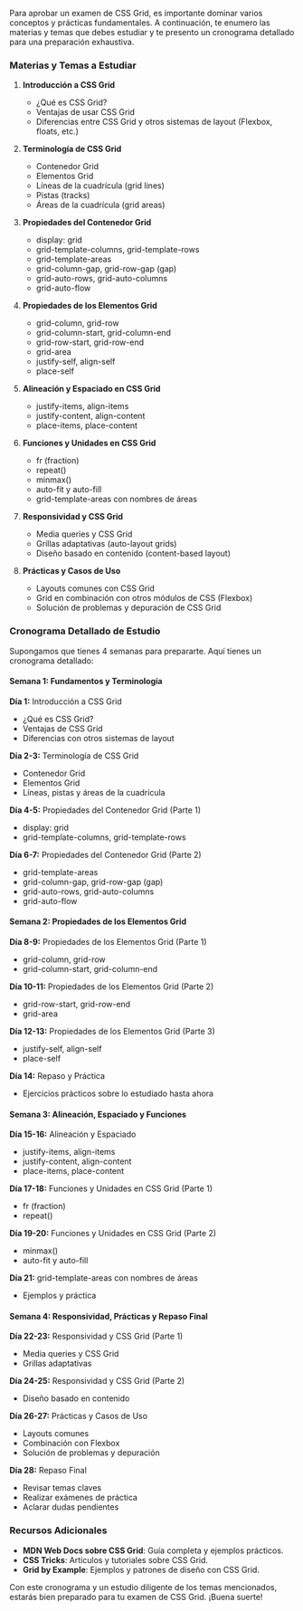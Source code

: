 Para aprobar un examen de CSS Grid, es importante dominar varios conceptos y prácticas fundamentales. A continuación, te enumero las materias y temas que debes estudiar y te presento un cronograma detallado para una preparación exhaustiva.

### Materias y Temas a Estudiar

1. **Introducción a CSS Grid**
   - ¿Qué es CSS Grid?
   - Ventajas de usar CSS Grid
   - Diferencias entre CSS Grid y otros sistemas de layout (Flexbox, floats, etc.)

2. **Terminología de CSS Grid**
   - Contenedor Grid
   - Elementos Grid
   - Líneas de la cuadrícula (grid lines)
   - Pistas (tracks)
   - Áreas de la cuadrícula (grid areas)

3. **Propiedades del Contenedor Grid**
   - display: grid
   - grid-template-columns, grid-template-rows
   - grid-template-areas
   - grid-column-gap, grid-row-gap (gap)
   - grid-auto-rows, grid-auto-columns
   - grid-auto-flow

4. **Propiedades de los Elementos Grid**
   - grid-column, grid-row
   - grid-column-start, grid-column-end
   - grid-row-start, grid-row-end
   - grid-area
   - justify-self, align-self
   - place-self

5. **Alineación y Espaciado en CSS Grid**
   - justify-items, align-items
   - justify-content, align-content
   - place-items, place-content

6. **Funciones y Unidades en CSS Grid**
   - fr (fraction)
   - repeat()
   - minmax()
   - auto-fit y auto-fill
   - grid-template-areas con nombres de áreas

7. **Responsividad y CSS Grid**
   - Media queries y CSS Grid
   - Grillas adaptativas (auto-layout grids)
   - Diseño basado en contenido (content-based layout)

8. **Prácticas y Casos de Uso**
   - Layouts comunes con CSS Grid
   - Grid en combinación con otros módulos de CSS (Flexbox)
   - Solución de problemas y depuración de CSS Grid

### Cronograma Detallado de Estudio

Supongamos que tienes 4 semanas para prepararte. Aquí tienes un cronograma detallado:

#### Semana 1: Fundamentos y Terminología
**Día 1:** Introducción a CSS Grid
- ¿Qué es CSS Grid?
- Ventajas de CSS Grid
- Diferencias con otros sistemas de layout

**Día 2-3:** Terminología de CSS Grid
- Contenedor Grid
- Elementos Grid
- Líneas, pistas y áreas de la cuadrícula

**Día 4-5:** Propiedades del Contenedor Grid (Parte 1)
- display: grid
- grid-template-columns, grid-template-rows

**Día 6-7:** Propiedades del Contenedor Grid (Parte 2)
- grid-template-areas
- grid-column-gap, grid-row-gap (gap)
- grid-auto-rows, grid-auto-columns
- grid-auto-flow

#### Semana 2: Propiedades de los Elementos Grid
**Día 8-9:** Propiedades de los Elementos Grid (Parte 1)
- grid-column, grid-row
- grid-column-start, grid-column-end

**Día 10-11:** Propiedades de los Elementos Grid (Parte 2)
- grid-row-start, grid-row-end
- grid-area

**Día 12-13:** Propiedades de los Elementos Grid (Parte 3)
- justify-self, align-self
- place-self

**Día 14:** Repaso y Práctica
- Ejercicios prácticos sobre lo estudiado hasta ahora

#### Semana 3: Alineación, Espaciado y Funciones
**Día 15-16:** Alineación y Espaciado
- justify-items, align-items
- justify-content, align-content
- place-items, place-content

**Día 17-18:** Funciones y Unidades en CSS Grid (Parte 1)
- fr (fraction)
- repeat()

**Día 19-20:** Funciones y Unidades en CSS Grid (Parte 2)
- minmax()
- auto-fit y auto-fill

**Día 21:** grid-template-areas con nombres de áreas
- Ejemplos y práctica

#### Semana 4: Responsividad, Prácticas y Repaso Final
**Día 22-23:** Responsividad y CSS Grid (Parte 1)
- Media queries y CSS Grid
- Grillas adaptativas

**Día 24-25:** Responsividad y CSS Grid (Parte 2)
- Diseño basado en contenido

**Día 26-27:** Prácticas y Casos de Uso
- Layouts comunes
- Combinación con Flexbox
- Solución de problemas y depuración

**Día 28:** Repaso Final
- Revisar temas claves
- Realizar exámenes de práctica
- Aclarar dudas pendientes

### Recursos Adicionales

- **MDN Web Docs sobre CSS Grid**: Guía completa y ejemplos prácticos.
- **CSS Tricks**: Artículos y tutoriales sobre CSS Grid.
- **Grid by Example**: Ejemplos y patrones de diseño con CSS Grid.

Con este cronograma y un estudio diligente de los temas mencionados, estarás bien preparado para tu examen de CSS Grid. ¡Buena suerte!